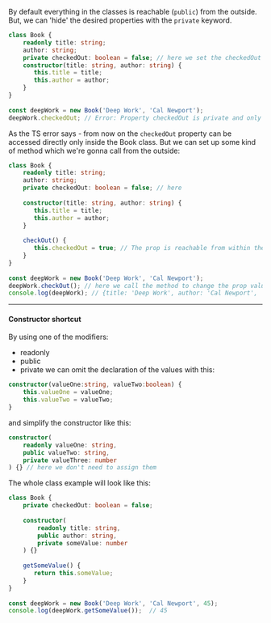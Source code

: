 
By default everything in the classes is reachable (`public`) from the outside. But, we can 'hide' the desired properties with the `private` keyword.

```ts
class Book {  
    readonly title: string;  
    author: string;  
    private checkedOut: boolean = false; // here we set the checkedOut as private
    constructor(title: string, author: string) {  
       this.title = title;  
       this.author = author;  
    }  
}  
  
const deepWork = new Book('Deep Work', 'Cal Newport');
deepWork.checkedOut; // Error: Property checkedOut is private and only accessible within class Book
```

As the TS error says - from now on the `checkedOut` property can be accessed directly only inside the Book class. But we can set up some kind of method which we're gonna call from the outside:

```ts
class Book {  
    readonly title: string;  
    author: string;  
    private checkedOut: boolean = false; // here  
  
    constructor(title: string, author: string) {  
       this.title = title;  
       this.author = author;  
    }  
  
    checkOut() {  
       this.checkedOut = true; // The prop is reachable from within the class  
    }  
}  
  
const deepWork = new Book('Deep Work', 'Cal Newport');  
deepWork.checkOut(); // here we call the method to change the prop value  
console.log(deepWork); // {title: 'Deep Work', author: 'Cal Newport',                                       checkedOut: true}
```

---

#### Constructor shortcut

By using one of the modifiers: 
- readonly
- public
- private
we can omit the declaration of the values with this:

```ts
constructor(valueOne:string, valueTwo:boolean) {
	this.valueOne = valueOne;
	this.valueTwo = valueTwo;
}
```

and simplify the constructor like this:

```ts
constructor(
	readonly valueOne: string, 
	public valueTwo: string, 
	private valueThree: number
) {} // here we don't need to assign them
```


The whole class example will look like this:

```ts
class Book {  
    private checkedOut: boolean = false;  
  
    constructor(
	    readonly title: string, 
	    public author: string, 
	    private someValue: number
	) {}  
	    
    getSomeValue() {  
       return this.someValue;  
    }  
}  
  
const deepWork = new Book('Deep Work', 'Cal Newport', 45);  
console.log(deepWork.getSomeValue());  // 45
```

